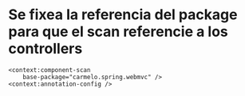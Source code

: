 # Se fixea la referencia del package para que el scan referencie a los controllers
<!-- Se fixea la referencia del package para que el scan referencia a los controllers -->
	<context:component-scan
		base-package="carmelo.spring.webmvc" />
	<context:annotation-config />
